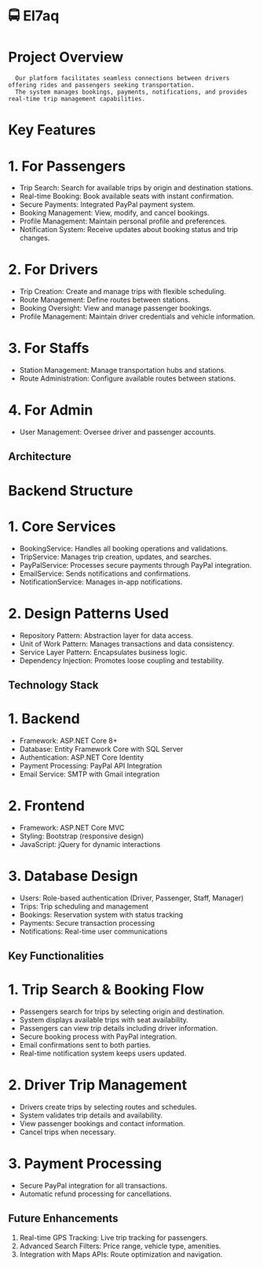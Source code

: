 # 🚍 El7aq 

#  Project Overview
      Our platform facilitates seamless connections between drivers offering rides and passengers seeking transportation.
      The system manages bookings, payments, notifications, and provides real-time trip management capabilities.


# Key Features
  # 1. For Passengers
   - Trip Search: Search for available trips by origin and destination stations.
   - Real-time Booking: Book available seats with instant confirmation.
   - Secure Payments: Integrated PayPal payment system.
   - Booking Management: View, modify, and cancel bookings.
   - Profile Management: Maintain personal profile and preferences.
   - Notification System: Receive updates about booking status and trip changes.
     
  # 2. For Drivers
   - Trip Creation: Create and manage trips with flexible scheduling.
   - Route Management: Define routes between stations.
   - Booking Oversight: View and manage passenger bookings.
   - Profile Management: Maintain driver credentials and vehicle information.

  # 3. For Staffs
   - Station Management: Manage transportation hubs and stations.
   - Route Administration: Configure available routes between stations.

  # 4. For Admin
   - User Management: Oversee driver and passenger accounts.


## Architecture

 # Backend Structure
  # 1. Core Services
   - BookingService: Handles all booking operations and validations.
   - TripService: Manages trip creation, updates, and searches.
   - PayPalService: Processes secure payments through PayPal integration.
   - EmailService: Sends notifications and confirmations.
   - NotificationService: Manages in-app notifications.

  # 2. Design Patterns Used
   - Repository Pattern: Abstraction layer for data access.
   - Unit of Work Pattern: Manages transactions and data consistency.
   - Service Layer Pattern: Encapsulates business logic.
   - Dependency Injection: Promotes loose coupling and testability.
     

 ## Technology Stack
   # 1. Backend
   - Framework: ASP.NET Core 8+
   - Database: Entity Framework Core with SQL Server
   - Authentication: ASP.NET Core Identity
   - Payment Processing: PayPal API Integration
   - Email Service: SMTP with Gmail integration

   # 2. Frontend
   - Framework: ASP.NET Core MVC
   - Styling: Bootstrap (responsive design)
   - JavaScript: jQuery for dynamic interactions
     
   # 3. Database Design
   - Users: Role-based authentication (Driver, Passenger, Staff, Manager)
   - Trips: Trip scheduling and management
   - Bookings: Reservation system with status tracking
   - Payments: Secure transaction processing
   - Notifications: Real-time user communications



## Key Functionalities
  # 1. Trip Search & Booking Flow
   - Passengers search for trips by selecting origin and destination.
   - System displays available trips with seat availability.
   - Passengers can view trip details including driver information.
   - Secure booking process with PayPal integration.
   - Email confirmations sent to both parties.
   - Real-time notification system keeps users updated.

  # 2. Driver Trip Management
   - Drivers create trips by selecting routes and schedules.
   - System validates trip details and availability.
   - View passenger bookings and contact information.
   - Cancel trips when necessary.

  # 3. Payment Processing
   - Secure PayPal integration for all transactions.
   - Automatic refund processing for cancellations.



##  Future Enhancements 
   1. Real-time GPS Tracking: Live trip tracking for passengers.
   2. Advanced Search Filters: Price range, vehicle type, amenities.
   3. Integration with Maps APIs: Route optimization and navigation.





     

